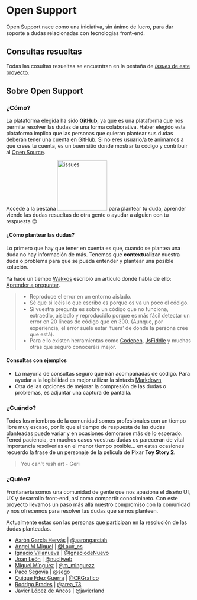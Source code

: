 # Open Support
Open Support nace como una iniciativa, sin ánimo de lucro, para dar soporte a dudas relacionadas con tecnologías front-end.

## Consultas resueltas

Todas las cosultas resueltas se encuentran en la pestaña de [_issues_ de este proyecto](https://github.com/Frontaneria/Open-Support/issues?q=is%3Aissue+is%3Aclosed).

## Sobre Open Support

### ¿Cómo?

La plataforma elegida ha sido **GitHub**, ya que es una plataforma que nos permite resolver las dudas de una forma colaborativa. Haber elegido esta plataforma implica que las personas que quieran plantear sus dudas deberán tener una cuenta en [GitHub](https://github.com/join). Si no eres usuario/a te animamos a que crees tu cuenta, es un buen sitio donde mostrar tu código y contribuir al [Open Source](https://es.wikipedia.org/wiki/Software_de_c%C3%B3digo_abierto).

Accede a la pestaña [<img width="135" alt="issues" src="https://user-images.githubusercontent.com/1307927/31576309-5cce4ea8-b0f8-11e7-8166-860cf58af545.png">](https://github.com/Frontaneria/Open-Support/issues) para plantear tu duda, aprender viendo las dudas resueltas de otra gente o ayudar a alguien con tu respuesta 😊

#### ¿Cómo plantear las dudas?

Lo primero que hay que tener en cuenta es que, cuando se plantea una duda no hay información de más.
Tenemos que **contextualizar** nuestra duda o problema para que se pueda entender y plantear una posible solución.

Ya hace un tiempo [Wakkos](https://twitter.com/Wakkos) escribió un artículo donde habla de ello: [Aprender a preguntar](http://coolvillage.es/aprender-a-preguntar/).

> - Reproduce el error en un entorno aislado.
> - Sé que si leéis lo que escribo es porque os va un poco el código.
> - Si vuestra pregunta es sobre un código que no funciona, extraedlo, aisladlo y reproducidlo porque es más fácil detectar un error en 20 líneas de código que en 300. (Aunque, por experiencia, el error suele estar ‘fuera’ de donde la persona cree que está).
> - Para ello existen herramientas como [Codepen](https://codepen.io/), [JsFiddle](https://jsfiddle.net/) y muchas otras que seguro conoceréis mejor.

#### Consultas con ejemplos

- La mayoría de consultas seguro que irán acompañadas de código. Para ayudar a la legibilidad es mejor utilizar la sintaxis [Markdown](https://guides.github.com/features/mastering-markdown/)
- Otra de las opciones de mejorar la compresión de las dudas o problemas, es adjuntar una captura de pantalla.

### ¿Cuándo?

Todos los miembros de la comunidad somos profesionales con un tiempo libre muy escaso, por lo que el tiempo de respuesta de las dudas planteadas puede variar y en ocasiones demorarse más de lo esperado. Tened paciencia, en muchos casos vuestras dudas os pareceran de vital importancia resolverlas en el menor tiempo posible... en estas ocasiones recuerdo la frase de un personaje de la película de Pixar **Toy Story 2**.

> You can't rush art - Geri

### ¿Quién?

Frontanería somos una comunidad de gente que nos apasiona el diseño UI, UX y desarrollo front-end, así como compartir conocimineto. Con este proyecto llevamos un paso más allá nuestro compromiso con la comunidad y nos ofrecemos para resolver las dudas que se nos planteen.

Actualmente estas son las personas que participan en la resolución de las dudas planteadas.

- [Aarón García Hervás](https://github.com/aarongarciah) | [@aarongarciah](https://twitter.com/aarongarciah)
- [Angel M Miguel](https://github.com/Angelmmiguel) | [@Laux_es](https://twitter.com/Laux_es)
- [Ignacio Villanueva](https://github.com/ignaciodenuevo) | [@IgnaciodeNuevo](https://twitter.com/IgnaciodeNuevo)
- [Joan León](https://github.com/nucliweb) | [@nucliweb](https://twitter.com/nucliweb)
- [Miguel Mínguez](https://github.com/mminguezz) | [@m_minguezz](https://twitter.com/m_minguezz)
- [Paco Segovia](https://github.com/pacosegovia) | [@sego](https://twitter.com/sego)
- [Quique Fdez Guerra](https://github.com/ckgrafico) | [@CKGrafico](https://twitter.com/CKGrafico)
- [Rodrigo Erades](https://github.com/area73) | [@area_73](https://twitter.com/area_73)
- [Javier López de Ancos](https://github.com/javierlopezdeancos) | [@javierland](https://twitter.com/javierland)
